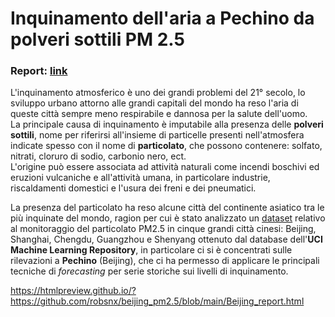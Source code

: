 # Inquinamento dell'aria a Pechino da polveri sottili PM 2.5

### Report: [link](https://htmlpreview.github.io/?https://github.com/robsnx/beijing_pm2.5/blob/main/Beijing_report.html)

L'inquinamento atmosferico è uno dei grandi problemi del 21° secolo, lo sviluppo urbano attorno alle grandi capitali del mondo ha reso l'aria di queste città sempre meno respirabile e dannosa per la salute dell'uomo.   
La principale causa di inquinamento è imputabile alla presenza delle **polveri sottili**, nome per riferirsi all'insieme di particelle presenti nell'atmosfera indicate spesso con il nome di **particolato**, che possono contenere: solfato, nitrati, cloruro di sodio, carbonio nero, ect.  
L'origine può essere associata ad attività naturali come incendi boschivi ed eruzioni vulcaniche e all'attività umana, in particolare industrie, riscaldamenti domestici e l'usura dei freni e dei pneumatici.  

La presenza del particolato ha reso alcune città del continente asiatico tra le più inquinate del mondo, ragion per cui è stato analizzato un
[dataset](https://archive.ics.uci.edu/ml/datasets/PM2.5+Data+of+Five+Chinese+Cities) relativo al monitoraggio del particolato PM2.5 in cinque grandi città cinesi: Beijing, Shanghai, Chengdu, Guangzhou e Shenyang ottenuto dal database dell'**UCI Machine Learning Repository**, in particolare ci si è concentrati sulle rilevazioni a **Pechino** (Beijing), che ci ha permesso di applicare le principali tecniche di *forecasting* per serie storiche sui livelli di inquinamento.

https://htmlpreview.github.io/?https://github.com/robsnx/beijing_pm2.5/blob/main/Beijing_report.html
